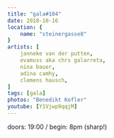 ```yaml
---
title: "gala#104"
date: 2018-10-16
location: {
    name: "steinergasse8"
}
artists: [
    janneke van der putten,
    evamuss aka chrs galarreta,
    nina bauer,
    adina camhy,
    clemens hausch,
]
tags: [gala]
photos: "Benedikt Kofler"
youtube: [Y1Vjwp9qqjM]
---
```

doors: 19:00 / begin: 8pm (sharp!)  
